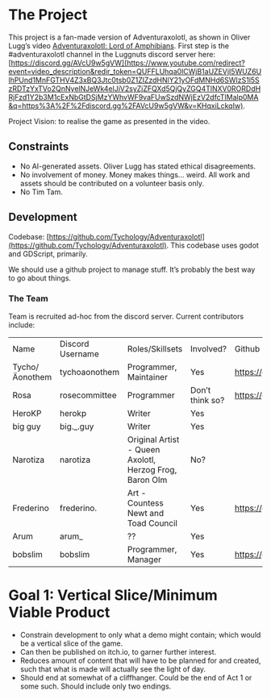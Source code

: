 # The Project
This project is a fan-made version of Adventuraxolotl, as shown in Oliver Lugg’s video [Adventuraxolotl: Lord of Amphibians](https://www.youtube.com/watch?v=KHqxiLckqIw). First step is the \#adventuraxolotl channel in the Luggnuts discord server here: [https://discord.gg/AVcU9w5gVW](https://www.youtube.com/redirect?event=video_description&redir_token=QUFFLUhqa0lCWjB1aUZEVjI5WUZ6UlhPUnd1MnFGTHV4Z3xBQ3Jtc0tsb0Z1ZlZzdHNlY21yOFdMNHd6SWIzS1l5SzRDTzYxTVo2QnNyelNJeWk4elJiV2syZjZFQXd5QjQyZGQ4TlNXV0RORDdHRjFzd1Y2b3M1cExNbGtDSjMzYWhvWF9vaFUwSzdNWjEzV2dfcTlMalp0MA&q=https%3A%2F%2Fdiscord.gg%2FAVcU9w5gVW&v=KHqxiLckqIw).

Project Vision: to realise the game as presented in the video.
## Constraints
- No AI-generated assets. Oliver Lugg has stated ethical disagreements.
- No involvement of money. Money makes things… weird. All work and assets should be contributed on a volunteer basis only.
- No Tim Tam.
## Development
Codebase: [https://github.com/Tychology/Adventuraxolotl](https://github.com/Tychology/Adventuraxolotl). This codebase uses godot and GDScript, primarily.

We should use a github project to manage stuff. It’s probably the best way to go about things.
### The Team
Team is recruited ad-hoc from the discord server. Current contributors include:

|   |   |   |   |   |
|---|---|---|---|---|
|Name|Discord Username|Roles/Skillsets|Involved?|Github Profile|
|Tycho/Äonothem|tychoaonothem|Programmer, Maintainer|Yes|https://github.com/Tychology|
|Rosa|rosecommittee|Programmer|Don’t think so?|https://github.com/RosaKadar|
|HeroKP|herokp|Writer|Yes||
|big guy|big.\_.guy|Writer|Yes||
|Narotiza|narotiza|Original Artist - Queen Axolotl, Herzog Frog, Baron Olm|No?||
|Frederino|frederino.|Art - Countess Newt and Toad Council|Yes|https://github.com/OrgalorgDestroyerofWorlds|
|Arum|arum_|??|Yes||
|bobslim|bobslim|Programmer, Manager|Yes|https://github.com/BobSlim|
# Goal 1: Vertical Slice/Minimum Viable Product

- Constrain development to only what a demo might contain; which would be a vertical slice of the game.
- Can then be published on itch.io, to garner further interest.
- Reduces amount of content that will have to be planned for and created, such that what is made will actually see the light of day.
- Should end at somewhat of a cliffhanger. Could be the end of Act 1 or some such. Should include only two endings.